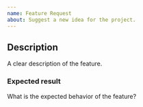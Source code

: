 ```yaml
---
name: Feature Request
about: Suggest a new idea for the project.
---
```


<!--
  If you're reading this... it means that you want to contribute to the project! Awesome and thanks!

  To make it easier for us to help you — please follow the suggested format below (as it makes sense).

  Useful Links:
  - Documentation: https://www.gatsbyjs.org/docs/
  - How to Contribute: https://www.gatsbyjs.org/docs/how-to-contribute/
  - How to File an Issue: https://www.gatsbyjs.org/docs/how-to-file-an-issue/
  - Become a Sponsor: https://opencollective.com/gatsby#sponsor

  Before opening a new feature request, please search
  on current feature list (https://github.com/gatsbyjs/gatsby/labels/%F0%9F%8F%B7%20type%3A%20feature)
-->

## Description
A clear description of the feature.

### Expected result
What is the expected behavior of the feature?

